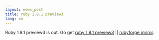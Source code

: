 ```yaml
---
layout: news_post
title: ruby 1.8.1 preview3
lang: en
---
```


Ruby 1.8.1 preview3 is out. Go get [ruby 1.8.1 preview3][1] \|\|
[rubyforge mirror][2].

[1]: ftp://ftp.ruby-lang.org/pub/ruby/1.8/ruby-1.8.1-preview3.tar.gz 
[2]: http://rubyforge.org/project/showfiles.php?group_id=30 
